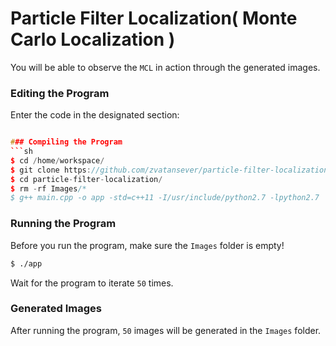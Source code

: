 

# Particle Filter Localization( Monte Carlo Localization )
You will be able to observe the `MCL` in action through the generated images. 

### Editing the Program
Enter the code in the designated section:
```C++

### Compiling the Program
```sh
$ cd /home/workspace/
$ git clone https://github.com/zvatansever/particle-filter-localization
$ cd particle-filter-localization/
$ rm -rf Images/*
$ g++ main.cpp -o app -std=c++11 -I/usr/include/python2.7 -lpython2.7
```

### Running the Program
Before you run the program, make sure the `Images` folder is empty!
```sh
$ ./app
```
Wait for the program to iterate `50` times.

### Generated Images
After running the program, `50` images will be generated in the `Images` folder.

